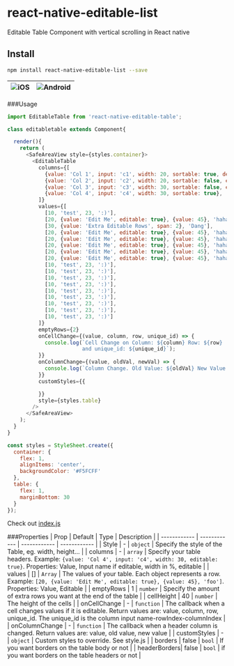 # react-native-editable-list
Editable Table Component with vertical scrolling in React native

## Install

```bash
npm install react-native-editable-list --save
```

| ![iOS](https://github.com/jacob-hyde/react-native-editable-table/raw/master/images/Simulator%20Screen%20Shot%20-%20iPhone%20X%20-%202018-11-23%20at%2018.41.00.png "iOS")  |  ![Android](https://github.com/jacob-hyde/react-native-editable-table/raw/master/images/Screenshot_1543028834.png "Android") |
| ------------ | ------------ |


###Usage

```javascript
import EditableTable from 'react-native-editable-table';

class editabletable extends Component{

  render(){
    return (
      <SafeAreaView style={styles.container}>
        <EditableTable
          columns={[
            {value: 'Col 1', input: 'c1', width: 20, sortable: true, defaultSort: 'ASC', reorder: 				true},
            {value: 'Col 2', input: 'c2', width: 20, sortable: false, editable: true, reorder: 					true},
            {value: 'Col 3', input: 'c3', width: 30, sortable: false, editable: true},
            {value: 'Col 4', input: 'c4', width: 30, sortable: true},
          ]}
          values={[
            [10, 'test', 23, ':)'],
            [20, {value: 'Edit Me', editable: true}, {value: 45}, 'haha'],
            [30, {value: 'Extra Editable Rows', span: 2}, 'Dang'],
            [20, {value: 'Edit Me', editable: true}, {value: 45}, 'haha'],
            [20, {value: 'Edit Me', editable: true}, {value: 45}, 'haha'],
            [20, {value: 'Edit Me', editable: true}, {value: 45}, 'haha'],
            [20, {value: 'Edit Me', editable: true}, {value: 45}, 'haha'],
            [20, {value: 'Edit Me', editable: true}, {value: 45}, 'haha'],
            [10, 'test', 23, ':)'],
            [10, 'test', 23, ':)'],
            [10, 'test', 23, ':)'],
            [10, 'test', 23, ':)'],
            [10, 'test', 23, ':)'],
            [10, 'test', 23, ':)'],
            [10, 'test', 23, ':)'],
            [10, 'test', 23, ':)'],
            [10, 'test', 23, ':)']
          ]}
          emptyRows={2}
          onCellChange={(value, column, row, unique_id) => {
            console.log(`Cell Change on Column: ${column} Row: ${row}
                        and unique_id: ${unique_id}`);
          }}
          onColumnChange={(value, oldVal, newVal) => {
            console.log(`Column Change. Old Value: ${oldVal} New Value: ${newVal}`)
          }}
          customStyles={{

          }}
          style={styles.table}
        />
      </SafeAreaView>
    );
  }
}

const styles = StyleSheet.create({
  container: {
    flex: 1,
    alignItems: 'center',
    backgroundColor: '#F5FCFF'
  },
  table: {
    flex: 1,
    marginBottom: 30
  }
});
```
Check out  [index.js](https://github.com/jacob-hyde/react-native-editable-table/blob/master/index.js "index.js")

###Properties
|  Prop |  Default | Type  | Description  |
| ------------ | ------------ | ------------ | ------------ |
| Style  | - | `object` | Specify the style of the Table, eg. width, height...  |
| columns | - | `array`  | Specify your table headers. Example: `{value: 'Col 4', input: 'c4', width: 30, editable: true}`. Properties: Value, Input name if editable, width in %, editable  |
| values | [] | `Array` | The values of your table. Each object represents a row. Example: `[20, {value: 'Edit Me', editable: true}, {value: 45}, 'foo']`. Properties: Value, Editable |
| emptyRows | 1 | `number` | Specify the amount of extra rows you want at the end of the table |
| cellHeight | 40 | `number` | The height of the cells |
| onCellChange | - | `function` | The callback when a cell changes values if it is editable. Return values are: value, column, row, unique_id. The unique_id is the column input name-rowIndex-columnIndex |
| onColumnChange | - | `function` | The callback when a header column is changed. Return values are: value, old value, new value |
| customStyles | - | `object` | Custom styles to override. See style.js |
| borders | false | `bool` | If you want borders on the table body or not |
| headerBorders| false | `bool` | if you want borders on the table headers or not |
